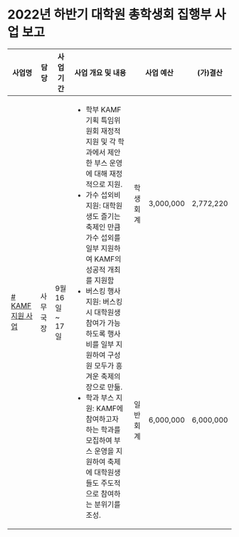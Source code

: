 ﻿
2022년 하반기 대학원 총학생회 집행부 사업 보고
===

<table>
	<thead>
		<tr>
			<th>사업명</th>
			<th>담당</th>
			<th>사업 기간</th>
			<th>사업 개요 및 내용</th>
			<th colspan="2">사업 예산</th>
			<th>(가)결산</th>
		</tr>
	</thead>
	<tbody>
		<tr>
			<td rowspan="2"><a href="2022년-하반기-대학원-총학생회-집행부-사업보고서/2022년-하반기-대학원-총학생회-집행부-사업보고서-KAMF 지원사업.md"># KAMF 지원 사업</a></td>
			<td rowspan="2">사무국장</td>
			<td rowspan="2">9월 16일 ~ 17일</td>
			<td rowspan="2">
			<ul>
                <li>학부 KAMF 기획 특임위원회 재정적 지원 및 각 학과에서 제안한 부스 운영에 대해 재정적으로 지원.</li>
<li>가수 섭외비 지원: 대학원생도 즐기는 축제인 만큼 가수 섭외를 일부 지원하여 KAMF의 성공적 개최를 지원함</li>
<li>버스킹 행사 지원: 버스킹 시 대학원생 참여가 가능하도록 행사비를 일부 지원하여 구성원 모두가 흥겨운 축제의 장으로 만듦.</li>
<li>학과 부스 지원: KAMF에 참여하고자 하는 학과를 모집하여 부스 운영을 지원하여 축제에 대학원생들도 주도적으로 참여하는 분위기를 조성.</li>
			</ul>
			</td>
			<td>학생회계</td>
			<td>3,000,000</td>
			<td>2,772,220</td>
		</tr>
		<tr>
			<td>일반회계</td>
			<td>6,000,000</td>
			<td>6,000,000</td>
		</tr>
	</tbody>
</table>
